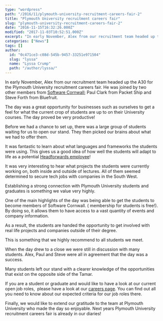 ```yaml
---
type: "wordpress"
path: "/2016/11/plymouth-university-recruitment-careers-fair-2"
title: "Plymouth University recruitment careers fair"
slug: "plymouth-university-recruitment-careers-fair-2"
date: "2016-11-15T16:32:26.000Z"
modified: "2017-11-03T10:52:51.000Z"
excerpt: "In early November, Alex from our recruitment team headed up the A30 for the Plymouth University recruitment careers fair. He was joined by two other members from Software Cornwall; Paul Clark from Packet Ship and Steve Forth from Bluefruit. The day was a great opportunity for businesses such as ourselves to get a feel for \[…\]"
categories: ["News"]
tags: []
author:
  id: "0c471ce3-c08d-545b-9457-33251e971504"
  slug: "lyssa"
  name: "Lyssa Crump"
  path: "/author/lyssa/"
---
```

In early November, Alex from our recruitment team headed up the A30 for the Plymouth University recruitment careers fair. He was joined by two other members from [Software Cornwall](https://www.softwarecornwall.org/); Paul Clark from Packet Ship and Steve Forth from Bluefruit.

The day was a great opportunity for businesses such as ourselves to get a feel for what the current crop of students are up to on their University courses. The day proved be very productive!

Before we had a chance to set up, there was a large group of students waiting for us to open our stand. They then picked our brains about what we had to offer them.

It was fantastic to learn about what languages and frameworks the students were using. This gives us a good idea of how well the students will adapt to life as a potential [Headforwards employee](https://www.headforwards.com/our-values/)!

It was very interesting to hear what projects the students were currently working on, both inside and outside of lectures. All of them seemed determined to secure tech jobs with companies in the South West.

Establishing a strong connection with Plymouth University students and graduates is something we value very highly.

One of the main highlights of the day was being able to get the students to become members of Software Cornwall. ( membership for students is free!). By doing so, it allows them to have access to a vast quantity of events and company information.

As a result, the students are handed the opportunity to get involved with real life projects and companies outside of their degree.

This is something that we highly recommend to all students we meet.

When the day drew to a close we were still in discussion with many students. Alex, Paul and Steve were all in agreement that the day was a success.

Many students left our stand with a clearer knowledge of the opportunities that exist on the opposite side of the Tamar.

If you are a student or graduate and would like to have a look at our current open job roles,  please have a look at our [careers page](https://www.headforwards.com/careers/). You can find out all you need to know about our expected criteria for our job roles there.

Finally, we would like to extend our gratitude to the team at Plymouth University who made the day so enjoyable. Next years Plymouth University recruitment careers fair is already in our diaries!